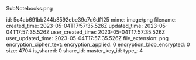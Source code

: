 SubNotebooks.png

id: 5c4ab691bb244b8592ebe39c7d6df125
mime: image/png
filename: 
created_time: 2023-05-04T17:57:35.526Z
updated_time: 2023-05-04T17:57:35.526Z
user_created_time: 2023-05-04T17:57:35.526Z
user_updated_time: 2023-05-04T17:57:35.526Z
file_extension: png
encryption_cipher_text: 
encryption_applied: 0
encryption_blob_encrypted: 0
size: 4704
is_shared: 0
share_id: 
master_key_id: 
type_: 4
